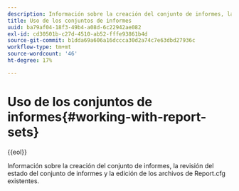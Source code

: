 ```yaml
---
description: Información sobre la creación del conjunto de informes, la revisión del estado del conjunto de informes y la edición de los archivos de Report.cfg existentes.
title: Uso de los conjuntos de informes
uuid: ba79af04-18f3-49b4-a08d-6c22942ae082
exl-id: cd30501b-c27d-4510-ab52-fffe93861b4d
source-git-commit: b1dda69a606a16dccca30d2a74c7e63dbd27936c
workflow-type: tm+mt
source-wordcount: '46'
ht-degree: 17%

---
```


# Uso de los conjuntos de informes{#working-with-report-sets}

{{eol}}

Información sobre la creación del conjunto de informes, la revisión del estado del conjunto de informes y la edición de los archivos de Report.cfg existentes.
